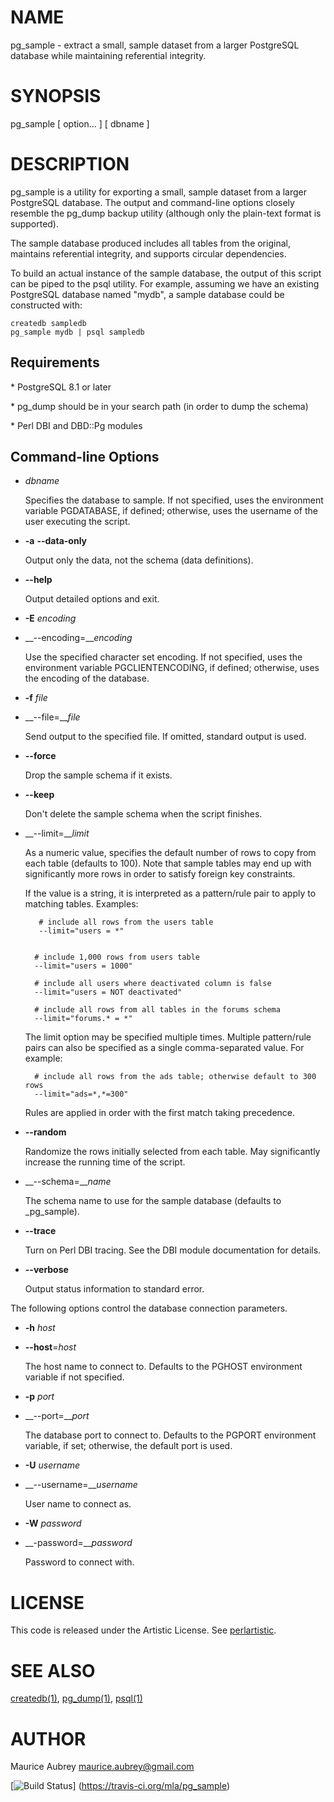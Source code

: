 # NAME

pg\_sample - extract a small, sample dataset from a larger PostgreSQL
database while maintaining referential integrity.

# SYNOPSIS

pg\_sample \[ option... \] \[ dbname \]

# DESCRIPTION

pg\_sample is a utility for exporting a small, sample dataset from a
larger PostgreSQL database. The output and command-line options closely
resemble the pg\_dump backup utility (although only the plain-text format
is supported).

The sample database produced includes all tables from the original,
maintains referential integrity, and supports circular dependencies.

To build an actual instance of the sample database, the output of this script
can be piped to the psql utility. For example, assuming we have an existing
PostgreSQL database named "mydb", a sample database could be constructed with:

    createdb sampledb
    pg_sample mydb | psql sampledb

## Requirements

\* PostgreSQL 8.1 or later

\* pg\_dump should be in your search path (in order to dump the schema)

\* Perl DBI and DBD::Pg modules

## Command-line Options

- _dbname_

    Specifies the database to sample. If not specified, uses the
    environment variable PGDATABASE, if defined; otherwise, uses
    the username of the user executing the script.

- __\-a__
  __\--data-only__

    Output only the data, not the schema (data definitions).

- __\--help__

    Output detailed options and exit.

- __\-E__ _encoding_
- __\--encoding=___encoding_

    Use the specified character set encoding. If not specified, uses the
    environment variable PGCLIENTENCODING, if defined; otherwise, uses
    the encoding of the database.

- __\-f__ _file_
- __\--file=___file_

    Send output to the specified file. If omitted, standard output is used.

- __\--force__

    Drop the sample schema if it exists.

- __\--keep__

    Don't delete the sample schema when the script finishes.

- __\--limit=___limit_

    As a numeric value, specifies the default number of rows to copy from
    each table (defaults to 100). Note that sample tables may end up with
    significantly more rows in order to satisfy foreign key constraints.

    If the value is a string, it is interpreted as a pattern/rule pair to
    apply to matching tables. Examples:

         # include all rows from the users table
         --limit="users = *"
        

        # include 1,000 rows from users table
        --limit="users = 1000"

        # include all users where deactivated column is false
        --limit="users = NOT deactivated"

        # include all rows from all tables in the forums schema
        --limit="forums.* = *"

    The limit option may be specified multiple times. Multiple pattern/rule
    pairs can also be specified as a single comma-separated value. For example:

        # include all rows from the ads table; otherwise default to 300 rows
        --limit="ads=*,*=300"

    Rules are applied in order with the first match taking precedence.

- __\--random__

    Randomize the rows initially selected from each table. May significantly
    increase the running time of the script.

- __\--schema=___name_

    The schema name to use for the sample database (defaults to \_pg\_sample).

- __\--trace__

    Turn on Perl DBI tracing. See the DBI module documentation for details.

- __\--verbose__

    Output status information to standard error.

The following options control the database connection parameters.

- __\-h__ _host_
- __\--host__=_host_

    The host name to connect to. Defaults to the PGHOST environment
    variable if not specified.

- __\-p__ _port_
- __\--port=___port_

    The database port to connect to. Defaults to the PGPORT environment
    variable, if set; otherwise, the default port is used.

- __\-U__ _username_
- __\--username=___username_

    User name to connect as.

- __\-W__ _password_
- __\-password=___password_

    Password to connect with.

# LICENSE

This code is released under the Artistic License. See [perlartistic](http://search.cpan.org/perldoc?perlartistic).

# SEE ALSO

[createdb(1)](http://man.he.net/man1/createdb), [pg\_dump(1)](http://man.he.net/man1/pg\_dump), [psql(1)](http://man.he.net/man1/psql)

# AUTHOR

Maurice Aubrey <maurice.aubrey@gmail.com>


[![Build Status](https://travis-ci.org/mla/pg_sample.png)]
(https://travis-ci.org/mla/pg_sample)
